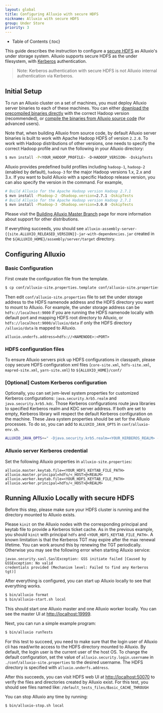```yaml
---
layout: global
title: Configuring Alluxio with secure HDFS
nickname: Alluxio with secure HDFS
group: Under Store
priority: 3
---
```


* Table of Contents
{:toc}

This guide describes the instruction to configure a
[secure HDFS](https://hadoop.apache.org/docs/r2.7.2/hadoop-project-dist/hadoop-common/SecureMode.html)
as Alluxio's under storage system. Alluxio supports secure HDFS as the under filesystem, with
[Kerberos](http://web.mit.edu/kerberos/) authentication.

> Note: Kerberos authentication with secure HDFS is not Alluxio internal authentication via Kerberos.

## Initial Setup

To run an Alluxio cluster on a set of machines, you must deploy Alluxio server binaries to each of
these machines. You can either
[download the precompiled binaries directly](http://www.alluxio.org/download)
with the correct Hadoop version (recommended), or
[compile the binaries from Alluxio source code](Building-Alluxio-From-Source.html)
(for advanced users).

Note that, when building Alluxio from source code, by default Alluxio server binaries is built to
work with Apache Hadoop HDFS of version `2.2.0`. To work with Hadoop distributions of other
versions, one needs to specify  the correct Hadoop profile and run the following in your Alluxio
directory:

```bash
$ mvn install -P<YOUR_HADOOP_PROFILE> -D<HADOOP_VERSION> -DskipTests
```

Alluxio provides predefined build profiles including `hadoop-1`, `hadoop-2` (enabled by default),
`hadoop-3` for the major Hadoop versions 1.x, 2.x and 3.x. If you want to build Alluxio with a specific
Hadoop release version, you can also specify the version in the command. For example,

```bash
# Build Alluxio for the Apache Hadoop version Hadoop 2.7.1
$ mvn install -Phadoop-2 -Dhadoop.version=2.7.1 -DskipTests
# Build Alluxio for the Apache Hadoop version Hadoop 2.7.1
$ mvn install -Phadoop-3 -Dhadoop.version=3.0.0 -DskipTests
```

Please visit the
[Building Alluxio Master Branch](Building-Alluxio-From-Source.html#distro-support) page for more
information about support for other distributions.

If everything succeeds, you should see
`alluxio-assembly-server-{{site.ALLUXIO_RELEASED_VERSION}}-jar-with-dependencies.jar` created in
the `${ALLUXIO_HOME}/assembly/server/target` directory.


## Configuring Alluxio

### Basic Configuration

First create the configuration file from the template.

```bash
$ cp conf/alluxio-site.properties.template conf/alluxio-site.properties
```

Then edit `conf/alluxio-site.properties` file to set the under storage address to the HDFS namenode
address and the HDFS directory you want to mount to Alluxio. For example, the under storage address
can be `hdfs://localhost:9000` if you are running the HDFS namenode locally with default port and
mapping HDFS root directory to Alluxio, or `hdfs://localhost:9000/alluxio/data` if only the HDFS
directory `/alluxio/data` is mapped to Alluxio.

```
alluxio.underfs.address=hdfs://<NAMENODE>:<PORT>
```

### HDFS configuration files

To ensure Alluxio servers pick up HDFS configurations in classpath, please copy secure HDFS
configuration xml files (`core-site.xml`, `hdfs-site.xml`, `mapred-site.xml`, `yarn-site.xml`) to
`${ALLUXIO_HOME}/conf/`

### [Optional] Custom Kerberos configuration

Optionally, you can set jvm-level system properties for customized Kerberos configurations:
`java.security.krb5.realm` and `java.security.krb5.kdc`. Those Kerberos configurations route java
libraries to specified Kerberos realm and KDC server address.
If both are set to empty, Kerberos library will respect
the default Kerberos configuration on the machine. These Java system properties should be set
for the Alluxio processes. To do so, you can add to `ALLUXIO_JAVA_OPTS` in `conf/alluxio-env.sh`.

```bash
ALLUXIO_JAVA_OPTS+=" -Djava.security.krb5.realm=<YOUR_KERBEROS_REALM> -Djava.security.krb5.kdc=<YOUR_KERBEROS_KDC_ADDRESS>"
```

### Alluxio server Kerberos credential

Set the following Alluxio properties in `alluxio-site.properties`:

```properties
alluxio.master.keytab.file=<YOUR_HDFS_KEYTAB_FILE_PATH>
alluxio.master.principal=hdfs/<_HOST>@<REALM>
alluxio.worker.keytab.file=<YOUR_HDFS_KEYTAB_FILE_PATH>
alluxio.worker.principal=hdfs/<_HOST>@<REALM>
```

## Running Alluxio Locally with secure HDFS

Before this step, please make sure your HDFS cluster is running and the directory mounted to
Alluxio exists.

Please `kinit` on the Alluxio nodes with the corresponding principal and keytab file
to provide a Kerberos ticket cache. As in the previous example, you should `kinit` with principal `hdfs` and
`<YOUR_HDFS_KEYTAB_FILE_PATH>`. A known limitation is that the Kerberos TGT may expire after
the max renewal lifetime. You can work around this by renewing the TGT periodically. Otherwise you
may see the following error when starting Alluxio service:

```
javax.security.sasl.SaslException: GSS initiate failed [Caused by GSSException: No valid
credentials provided (Mechanism level: Failed to find any Kerberos tgt)]
```

After everything is configured, you can start up Alluxio locally to see that everything works.

```bash
$ bin/alluxio format
$ bin/alluxio-start.sh local
```

This should start one Alluxio master and one Alluxio worker locally. You can see the master UI at
[http://localhost:19999](http://localhost:19999).

Next, you can run a simple example program:

```bash
$ bin/alluxio runTests
```

For this test to succeed, you need to make sure that the login user of Alluxio cli has
read/write access to the HDFS directory mounted to Alluxio. By default,
the login user is the current user of the host OS. To change the default configuration, set the value of
`alluxio.security.login.username` in `./conf/alluxio-site.properties` to the desired username.
The HDFS directory is specified with `alluxio.underfs.address`.

After this succeeds, you can visit HDFS web UI at [http://localhost:50070](http://localhost:50070)
to verify the files and directories created by Alluxio exist. For this test, you should see
files named like: `/default_tests_files/Basic_CACHE_THROUGH`

You can stop Alluxio any time by running:

```bash
$ bin/alluxio-stop.sh local
```
